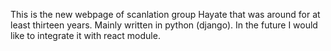 This is the new webpage of scanlation group Hayate that was around for at least thirteen years.
Mainly written in python (django).
In the future I would like to integrate it with react module.
